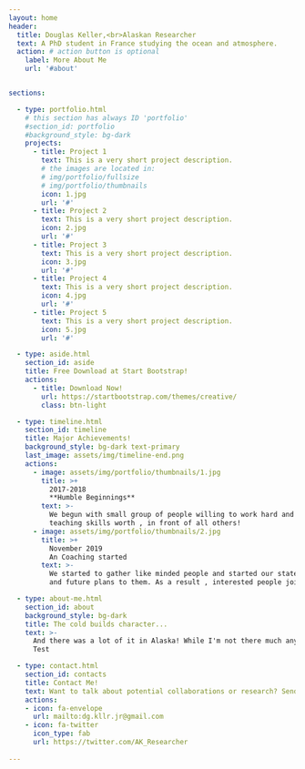 ```yaml
---
layout: home
header:
  title: Douglas Keller,<br>Alaskan Researcher
  text:	A PhD student in France studying the ocean and atmosphere.    
  action: # action button is optional
    label: More About Me
    url: '#about'


sections:

  - type: portfolio.html
    # this section has always ID 'portfolio'
    #section_id: portfolio
    #background_style: bg-dark
    projects:
      - title: Project 1
        text: This is a very short project description.
        # the images are located in:
        # img/portfolio/fullsize
        # img/portfolio/thumbnails
        icon: 1.jpg
        url: '#'
      - title: Project 2
        text: This is a very short project description.
        icon: 2.jpg
        url: '#'
      - title: Project 3
        text: This is a very short project description.
        icon: 3.jpg
        url: '#'
      - title: Project 4
        text: This is a very short project description.
        icon: 4.jpg
        url: '#'
      - title: Project 5
        text: This is a very short project description.
        icon: 5.jpg
        url: '#'

  - type: aside.html
    section_id: aside
    title: Free Download at Start Bootstrap!
    actions:
      - title: Download Now!
        url: https://startbootstrap.com/themes/creative/
        class: btn-light

  - type: timeline.html
    section_id: timeline
    title: Major Achievements!
    background_style: bg-dark text-primary
    last_image: assets/img/timeline-end.png
    actions:
      - image: assets/img/portfolio/thumbnails/1.jpg
        title: >+
          2017-2018
          **Humble Beginnings**
        text: >-
          We begun with small group of people willing to work hard and make our
          teaching skills worth , in front of all others!
      - image: assets/img/portfolio/thumbnails/2.jpg
        title: >+
          November 2019
          An Coaching started
        text: >-
          We started to gather like minded people and started our stategies
          and future plans to them. As a result , interested people joined us!

  - type: about-me.html
    section_id: about
    background_style: bg-dark
    title: The cold builds character...
    text: >-
      And there was a lot of it in Alaska! While I'm not there much anymore, it's still the place I call home. I was raised there.<br><br> 
      Test

  - type: contact.html
    section_id: contacts
    title: Contact Me!
    text: Want to talk about potential collaborations or research? Send me an email or message and I will get back to you as soon as possible!
    actions:
    - icon: fa-envelope
      url: mailto:dg.kllr.jr@gmail.com
    - icon: fa-twitter
      icon_type: fab
      url: https://twitter.com/AK_Researcher
      
---
```

